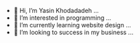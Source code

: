 - 👋 Hi, I’m Yasin Khodadadeh ...
- 💞️ I’m interested in programming ...
- 🌱 I’m currently learning website design ...
- 👀 I’m looking to success in my business  ...

<!---
Yas-kh2009/Yas-kh2009 is a ✨ special ✨ repository because its `README.md` (this file) appears on your GitHub profile.
You can click the Preview link to take a 
